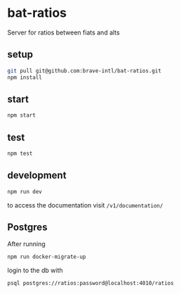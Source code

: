 # bat-ratios

Server for ratios between fiats and alts

## setup

```sh
git pull git@github.com:brave-intl/bat-ratios.git
npm install
```

## start

```sh
npm start
```

## test

```sh
npm test
```

## development
```sh
npm run dev
```

to access the documentation visit `/v1/documentation/`

## Postgres

After running
```bash
npm run docker-migrate-up
```
login to the db with
```bash
psql postgres://ratios:password@localhost:4010/ratios
```
